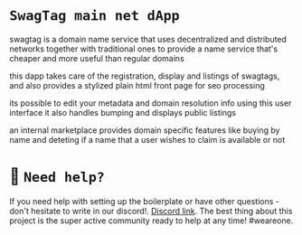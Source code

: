 # `SwagTag main net dApp`

swagtag is a domain name service that uses decentralized and distributed networks together with traditional ones to provide a name service that's cheaper and more useful than regular domains

this dapp takes care of the registration, display and listings of swagtags, and also provides a stylized plain html front page for seo processing

its possible to edit your metadata and domain resolution info using this user interface it also handles bumping and displays public listings

an internal marketplace provides domain specific features like buying by name and deteting if a name that a user wishes to claim is available or not


# 🤝 `Need help?`
If you need help with setting up the boilerplate or have other questions - don't hesitate to write in our discord!. [Discord link](https://discord.gg/NZc5gJZA7x). The best thing about this project is the super active community ready to help at any time! #weareone.
